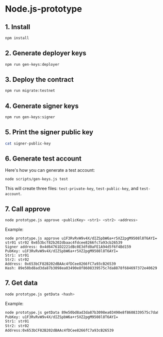 # Node.js-prototype


## 1. Install

```bash
npm install
```

## 2. Generate deployer keys

```bash
npm run gen-keys:deployer
```

## 3. Deploy the contract

```bash
npm run migrate:testnet
```

## 4. Generate signer keys

```bash
npm run gen-keys:signer
```

## 5. Print the signer public key

```bash
cat signer-public-key
```

## 6. Generate test account

Here's how you can generate a test account:

```bash
node scripts/gen-keys.js test
```

This will create three files: `test-private-key`, `test-public-key`, and `test-account`.

## 7. Call approve

```bash
node prototype.js approve <publicKey> <str1> <str2> <address>
```

Example:

```
node prototype.js approve u1F3RvRvW9v4X/dIZSpbW6a+r5XZ2pgM9508l8T6AYI= str01 str02 0x653bcf82b202dbaac4fdcee8266fc7a93cb26539
Signer address: 0x4d64761D2221dBc0E3dfd0aFE1A94d5f6f4Bd159
PubKey: u1F3RvRvW9v4X/dIZSpbW6a+r5XZ2pgM9508l8T6AYI=
Str1: str01
Str2: str02
Address: 0x653bCF82B202dBAAc4fDCee8266fC7a93cB26539
Hash: 89e50bd8ad3da87b3098ea03490e8f8608339575c7da8878f684697372e40629
```

## 7. Get data

```bash
node prototype.js getData <hash>
```

Example:

```bash
node prototype.js getData 89e50bd8ad3da87b3098ea03490e8f8608339575c7da8878f684697372e40629
PubKey: u1F3RvRvW9v4X/dIZSpbW6a+r5XZ2pgM9508l8T6AYI=
Str1: str01
Str2: str02
Address:0x653bCF82B202dBAAc4fDCee8266fC7a93cB26539
```
